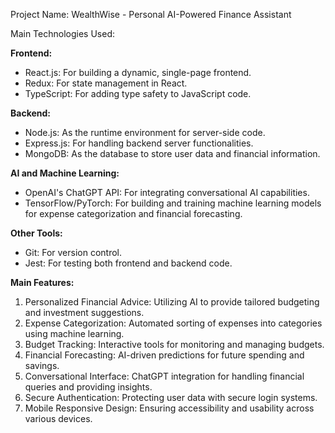 Project Name: WealthWise - Personal AI-Powered Finance Assistant

Main Technologies Used:

**Frontend:**

- React.js: For building a dynamic, single-page frontend.
- Redux: For state management in React.
- TypeScript: For adding type safety to JavaScript code.

**Backend:**

- Node.js: As the runtime environment for server-side code.
- Express.js: For handling backend server functionalities.
- MongoDB: As the database to store user data and financial information.

**AI and Machine Learning:**

- OpenAI's ChatGPT API: For integrating conversational AI capabilities.
- TensorFlow/PyTorch: For building and training machine learning models for expense categorization and financial forecasting.

**Other Tools:**

- Git: For version control.
- Jest: For testing both frontend and backend code.

**Main Features:**

1. Personalized Financial Advice: Utilizing AI to provide tailored budgeting and investment suggestions.
2. Expense Categorization: Automated sorting of expenses into categories using machine learning.
3. Budget Tracking: Interactive tools for monitoring and managing budgets.
4. Financial Forecasting: AI-driven predictions for future spending and savings.
5. Conversational Interface: ChatGPT integration for handling financial queries and providing insights.
6. Secure Authentication: Protecting user data with secure login systems.
7. Mobile Responsive Design: Ensuring accessibility and usability across various devices.
